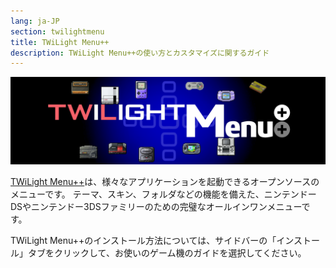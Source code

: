 ```yaml
---
lang: ja-JP
section: twilightmenu
title: TWiLight Menu++
description: TWiLight Menu++の使い方とカスタマイズに関するガイド
---
```


![TWiLight Menu++のロゴ](https://github.com/DS-Homebrew/TWiLightMenu/raw/master/logo.png)

[TWiLight Menu++](https://github.com/DS-Homebrew/TWiLightMenu)は、様々なアプリケーションを起動できるオープンソースのメニューです。 テーマ、スキン、フォルダなどの機能を備えた、ニンテンドーDSやニンテンドー3DSファミリーのための完璧なオールインワンメニューです。

TWiLight Menu++のインストール方法については、サイドバーの「インストール」タブをクリックして、お使いのゲーム機のガイドを選択してください。
